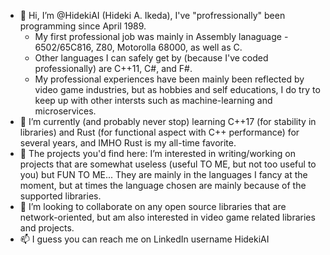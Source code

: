 - 👋 Hi, I’m @HidekiAI (Hideki A. Ikeda), I've "profressionally" been programming since April 1989.
  -  My first professional job was mainly in Assembly lanaguage - 6502/65C816, Z80, Motorolla 68000, as well as C.
  -  Other languages I can safely get by (because I've coded professionally) are C++11, C#, and F#.
  -  My professional experiences have been mainly been reflected by video game industries, but as hobbies and self educations, I do try to keep up with other intersts such as machine-learning and microservices.
- 🌱 I’m currently (and probably never stop) learning C++17 (for stability in libraries) and Rust (for functional aspect with C++ performance) for several years, and IMHO Rust is my all-time favorite.
- 👀 The projects you'd find here: I’m interested in writing/working on projects that are somewhat useless (useful TO ME, but not too useful to you) but FUN TO ME...  They are mainly in the languages I fancy at the moment, but at times the language chosen are mainly because of the supported libraries.
- 💞️ I’m looking to collaborate on any open source libraries that are network-oriented, but am also interested in video game related libraries and projects.
- 📫 I guess you can reach me on LinkedIn username HidekiAI



<!---
HidekiAI/HidekiAI is a ✨ special ✨ repository because its `README.md` (this file) appears on your GitHub profile.
You can click the Preview link to take a look at your changes.
--->
